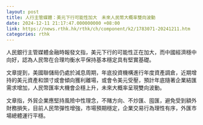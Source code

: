 ```yaml
---
layout: post
title: 人行主管媒體：美元下行可能性加大　未來人民幣大概率雙向波動
date: 2024-12-11 21:17:47.000000000 +08:00
link: https://news.rthk.hk/rthk/ch/component/k2/1783071-20241211.htm
categories: rthk
---
```


人民銀行主管媒體金融時報發文指，美元下行的可能性正在加大，而中國經濟穩中向好，認為人民幣在合理均衡水平保持基本穩定具有堅實基礎。

文章提到，美國聯儲局仍處於減息周期，年底投資機構進行年度資產調倉，近期增持的美元資產和頭寸或會傾向獲利離場，或會令美元受壓，預計年底隨著企業結匯需求增加，人民幣匯率大機會企穩上升，未來大概率呈現雙向波動。

文章指，外貿企業應堅持風險中性理念，不賭方向、不炒匯、囤匯，避免受到額外財務損失，目前人民幣彈性增強，市場預期穩定，企業交易行為理性有序，外匯市場總體運行平穩。
